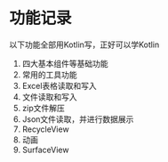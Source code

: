 # 功能记录
以下功能全部用Kotlin写，正好可以学Kotlin

1. 四大基本组件等基础功能
2. 常用的工具功能
  1. Excel表格读取和写入
  2. 文件读取和写入
  3. zip文件解压
  4. Json文件读取，并进行数据展示
3. RecycleView
4. 动画
5. SurfaceView
